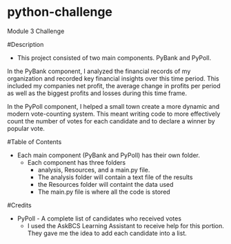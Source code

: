 # python-challenge
Module 3 Challenge 

#Description
  - This project consisted of two main components. PyBank and PyPoll.
  
  In the PyBank component, I analyzed the financial records of my organization and recorded key financial insights over this time period.
  This included my companies net profit, the average change in profits per period as well as the biggest profits and losses during this time frame.

  In the PyPoll component, I helped a small town create a more dynamic and modern vote-counting system. 
  This meant writing code to more effectively count the number of votes for each candidate and to declare a winner by popular vote.

#Table of Contents
  - Each main component (PyBank and PyPoll) has their own folder.
    - Each component has three folders
        - analysis, Resources, and a main.py file.
        -  The analysis folder will contain a text file of the results
        -  the Resources folder will containt the data used
        -  The main.py file is where all the code is stored
     

#Credits
  - PyPoll - A complete list of candidates who received votes
    - I used the AskBCS Learning Assistant to receive help for this portion. They gave me the idea to add each candidate into a list. 


  
  
